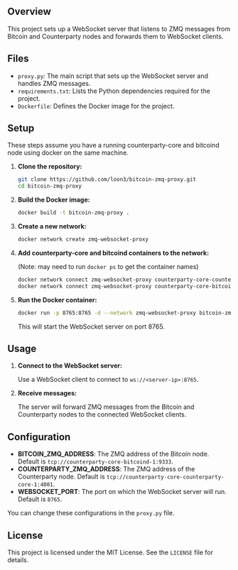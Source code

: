 ## Overview

This project sets up a WebSocket server that listens to ZMQ messages from Bitcoin and Counterparty nodes and forwards them to WebSocket clients.

## Files

- `proxy.py`: The main script that sets up the WebSocket server and handles ZMQ messages.
- `requirements.txt`: Lists the Python dependencies required for the project.
- `Dockerfile`: Defines the Docker image for the project.

## Setup

These steps assume you have a running counterparty-core and bitcoind node using docker on the same machine.

1. **Clone the repository:**

    ```sh
    git clone https://github.com/loon3/bitcoin-zmq-proxy.git
    cd bitcoin-zmq-proxy
    ```

2. **Build the Docker image:**

    ```sh
    docker build -t bitcoin-zmq-proxy .
    ```

3. **Create a new network:**

    ```sh
    docker network create zmq-websocket-proxy
    ```

4. **Add counterparty-core and bitcoind containers to the network:**

    (Note: may need to run `docker ps` to get the container names)

    ```sh
    docker network connect zmq-websocket-proxy counterparty-core-counterparty-core-1 
    docker network connect zmq-websocket-proxy counterparty-core-bitcoind-1
    ```

5. **Run the Docker container:**

    ```sh
    docker run -p 8765:8765 -d --network zmq-websocket-proxy bitcoin-zmq-proxy
    ```

    This will start the WebSocket server on port 8765.

## Usage

1. **Connect to the WebSocket server:**

    Use a WebSocket client to connect to `ws://<server-ip>:8765`.

2. **Receive messages:**

    The server will forward ZMQ messages from the Bitcoin and Counterparty nodes to the connected WebSocket clients.

## Configuration

- **BITCOIN_ZMQ_ADDRESS**: The ZMQ address of the Bitcoin node. Default is `tcp://counterparty-core-bitcoind-1:9333`.
- **COUNTERPARTY_ZMQ_ADDRESS**: The ZMQ address of the Counterparty node. Default is `tcp://counterparty-core-counterparty-core-1:4001`.
- **WEBSOCKET_PORT**: The port on which the WebSocket server will run. Default is `8765`.

You can change these configurations in the `proxy.py` file.

## License

This project is licensed under the MIT License. See the `LICENSE` file for details.
